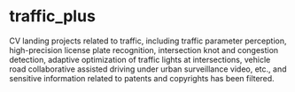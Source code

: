 # traffic_plus
CV landing projects related to traffic, including traffic parameter perception, high-precision license plate recognition, intersection knot and congestion detection, adaptive optimization of traffic lights at intersections, vehicle road collaborative assisted driving under urban surveillance video, etc., and sensitive information related to patents and copyrights has been filtered.

